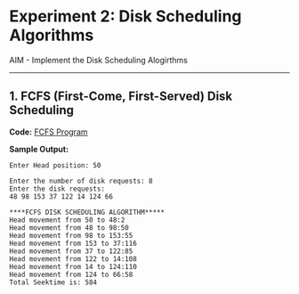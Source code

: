 # Experiment 2: Disk Scheduling Algorithms

AIM - Implement the Disk Scheduling Alogirthms

---

## 1. FCFS (First-Come, First-Served) Disk Scheduling

**Code:** [FCFS Program](https://github.com/iamkarthik2004/S5-SSMP-LAB-KTU-2025/blob/main/Expt%202/FCFS_disk.c)  

**Sample Output:**

```
Enter Head position: 50

Enter the number of disk requests: 8
Enter the disk requests: 
48 98 153 37 122 14 124 66

****FCFS DISK SCHEDULING ALGORITHM*****
Head movement from 50 to 48:2
Head movement from 48 to 98:50
Head movement from 98 to 153:55
Head movement from 153 to 37:116
Head movement from 37 to 122:85
Head movement from 122 to 14:108
Head movement from 14 to 124:110
Head movement from 124 to 66:58
Total Seektime is: 584
```

